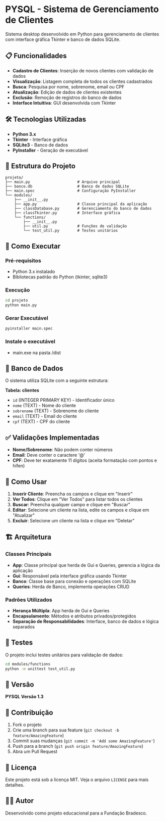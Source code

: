 # PYSQL - Sistema de Gerenciamento de Clientes

Sistema desktop desenvolvido em Python para gerenciamento de clientes com interface gráfica Tkinter e banco de dados SQLite.

## 📋 Funcionalidades

- **Cadastro de Clientes**: Inserção de novos clientes com validação de dados
- **Visualização**: Listagem completa de todos os clientes cadastrados
- **Busca**: Pesquisa por nome, sobrenome, email ou CPF
- **Atualização**: Edição de dados de clientes existentes
- **Exclusão**: Remoção de registros do banco de dados
- **Interface Intuitiva**: GUI desenvolvida com Tkinter

## 🛠️ Tecnologias Utilizadas

- **Python 3.x**
- **Tkinter** - Interface gráfica
- **SQLite3** - Banco de dados
- **PyInstaller** - Geração de executável

## 📁 Estrutura do Projeto

```
projeto/
├── main.py                     # Arquivo principal
├── banco.db                    # Banco de dados SQLite
├── main.spec                   # Configuração PyInstaller
└── modules/
    ├── __init__.py
    ├── app.py                  # Classe principal da aplicação
    ├── classDatabase.py        # Gerenciamento do banco de dados
    ├── classTkinter.py         # Interface gráfica
    └── functions/
        ├── __init__.py
        ├── util.py             # Funções de validação
        └── test_util.py        # Testes unitários
```

## 🚀 Como Executar

### Pré-requisitos
- Python 3.x instalado
- Bibliotecas padrão do Python (tkinter, sqlite3)

### Execução
```bash
cd projeto
python main.py
```

### Gerar Executável
```bash
pyinstaller main.spec
```

### Instale o executável 
- main.exe na pasta /dist

## 💾 Banco de Dados

O sistema utiliza SQLite com a seguinte estrutura:

**Tabela: clientes**
- `id` (INTEGER PRIMARY KEY) - Identificador único
- `nome` (TEXT) - Nome do cliente
- `sobrenome` (TEXT) - Sobrenome do cliente
- `email` (TEXT) - Email do cliente
- `cpf` (TEXT) - CPF do cliente

## ✅ Validações Implementadas

- **Nome/Sobrenome**: Não podem conter números
- **Email**: Deve conter o caractere '@'
- **CPF**: Deve ter exatamente 11 dígitos (aceita formatação com pontos e hífen)

## 🎯 Como Usar

1. **Inserir Cliente**: Preencha os campos e clique em "Inserir"
2. **Ver Todos**: Clique em "Ver Todos" para listar todos os clientes
3. **Buscar**: Preencha qualquer campo e clique em "Buscar"
4. **Editar**: Selecione um cliente na lista, edite os campos e clique em "Atualizar"
5. **Excluir**: Selecione um cliente na lista e clique em "Deletar"

## 🏗️ Arquitetura

### Classes Principais

- **App**: Classe principal que herda de Gui e Queries, gerencia a lógica da aplicação
- **Gui**: Responsável pela interface gráfica usando Tkinter
- **Banco**: Classe base para conexão e operações com SQLite
- **Queries**: Herda de Banco, implementa operações CRUD

### Padrões Utilizados

- **Herança Múltipla**: App herda de Gui e Queries
- **Encapsulamento**: Métodos e atributos privados/protegidos
- **Separação de Responsabilidades**: Interface, banco de dados e lógica separados

## 🧪 Testes

O projeto inclui testes unitários para validação de dados:

```bash
cd modules/functions
python -m unittest test_util.py
```

## 📝 Versão

**PYSQL Versão 1.3**

## 🤝 Contribuição

1. Fork o projeto
2. Crie uma branch para sua feature (`git checkout -b feature/AmazingFeature`)
3. Commit suas mudanças (`git commit -m 'Add some AmazingFeature'`)
4. Push para a branch (`git push origin feature/AmazingFeature`)
5. Abra um Pull Request

## 📄 Licença

Este projeto está sob a licença MIT. Veja o arquivo `LICENSE` para mais detalhes.

## 👨‍💻 Autor

Desenvolvido como projeto educacional para a Fundação Bradesco.